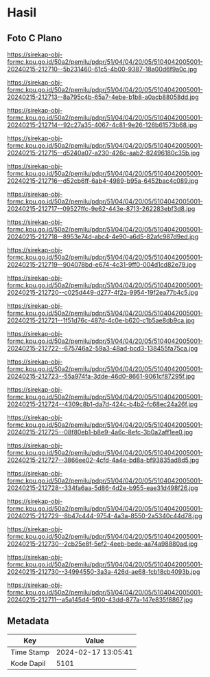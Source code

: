 # Hasil

## Foto C Plano

https://sirekap-obj-formc.kpu.go.id/50a2/pemilu/pdpr/51/04/04/20/05/5104042005001-20240215-212710--5b231460-61c5-4b00-9387-18a00d6f9a0c.jpg

https://sirekap-obj-formc.kpu.go.id/50a2/pemilu/pdpr/51/04/04/20/05/5104042005001-20240215-212713--8a795c4b-65a7-4ebe-b1b8-a0acb88058dd.jpg

https://sirekap-obj-formc.kpu.go.id/50a2/pemilu/pdpr/51/04/04/20/05/5104042005001-20240215-212714--92c27a35-4067-4c81-9e26-126b61573b68.jpg

https://sirekap-obj-formc.kpu.go.id/50a2/pemilu/pdpr/51/04/04/20/05/5104042005001-20240215-212715--d5240a07-a230-426c-aab2-82496180c35b.jpg

https://sirekap-obj-formc.kpu.go.id/50a2/pemilu/pdpr/51/04/04/20/05/5104042005001-20240215-212716--d52cb6ff-6ab4-4989-b95a-6452bac4c089.jpg

https://sirekap-obj-formc.kpu.go.id/50a2/pemilu/pdpr/51/04/04/20/05/5104042005001-20240215-212717--09527ffc-9e62-443e-8713-262283ebf3d8.jpg

https://sirekap-obj-formc.kpu.go.id/50a2/pemilu/pdpr/51/04/04/20/05/5104042005001-20240215-212718--8953e74d-abc4-4e90-a6d5-82afc987d9ed.jpg

https://sirekap-obj-formc.kpu.go.id/50a2/pemilu/pdpr/51/04/04/20/05/5104042005001-20240215-212719--904078bd-e674-4c31-9ff0-004d1cd82e79.jpg

https://sirekap-obj-formc.kpu.go.id/50a2/pemilu/pdpr/51/04/04/20/05/5104042005001-20240215-212720--c025d449-d277-4f2a-9954-19f2ea77b4c5.jpg

https://sirekap-obj-formc.kpu.go.id/50a2/pemilu/pdpr/51/04/04/20/05/5104042005001-20240215-212721--1f51d76c-487d-4c0e-b620-c1b5ae8db9ca.jpg

https://sirekap-obj-formc.kpu.go.id/50a2/pemilu/pdpr/51/04/04/20/05/5104042005001-20240215-212722--675746a2-59a3-48ad-bcd3-138455fa75ca.jpg

https://sirekap-obj-formc.kpu.go.id/50a2/pemilu/pdpr/51/04/04/20/05/5104042005001-20240215-212723--55a974fa-3dde-46d0-8661-9061cf87295f.jpg

https://sirekap-obj-formc.kpu.go.id/50a2/pemilu/pdpr/51/04/04/20/05/5104042005001-20240215-212724--4309c8b1-da7d-424c-b4b2-fc68ec24a26f.jpg

https://sirekap-obj-formc.kpu.go.id/50a2/pemilu/pdpr/51/04/04/20/05/5104042005001-20240215-212725--08f80eb1-b8e9-4a6c-8efc-3b0a2aff1ee0.jpg

https://sirekap-obj-formc.kpu.go.id/50a2/pemilu/pdpr/51/04/04/20/05/5104042005001-20240215-212727--3866ee02-4cfd-4a4e-bd8a-bf93835ad8d5.jpg

https://sirekap-obj-formc.kpu.go.id/50a2/pemilu/pdpr/51/04/04/20/05/5104042005001-20240215-212728--334fa6aa-5d86-4d2e-b955-eae31d498f26.jpg

https://sirekap-obj-formc.kpu.go.id/50a2/pemilu/pdpr/51/04/04/20/05/5104042005001-20240215-212729--8b47c444-9754-4a3a-8550-2a5340c44d78.jpg

https://sirekap-obj-formc.kpu.go.id/50a2/pemilu/pdpr/51/04/04/20/05/5104042005001-20240215-212730--2cb25e8f-5ef2-4eeb-bede-aa74a98880ad.jpg

https://sirekap-obj-formc.kpu.go.id/50a2/pemilu/pdpr/51/04/04/20/05/5104042005001-20240215-212730--34994550-3a3a-426d-ae68-fcb18cb4093b.jpg

https://sirekap-obj-formc.kpu.go.id/50a2/pemilu/pdpr/51/04/04/20/05/5104042005001-20240215-212711--a5a145d4-5f00-43dd-877a-147e835f8867.jpg


## Metadata

| Key        | Value               |
| ---------- | ------------------- |
| Time Stamp | 2024-02-17 13:05:41 |
| Kode Dapil | 5101                |



